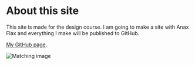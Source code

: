 About this site
==============================================

This site is made for the design course.
I am going to make a site with Anax Flax and everything I make will be
published to GitHub.

[My GitHub page](https://github.com/Robinwallin/anax-flat).

![Matching image](http://www.picserver.org/images/highway/phrases/web-design.jpg)
